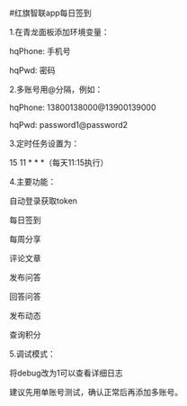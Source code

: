 # </p>
<p>#红旗智联app每日签到</p>


<p>1.在青龙面板添加环境变量：</p>
<p>  hqPhone: 手机号</p>
<p>  hqPwd: 密码</p>
<p>2.多账号用@分隔，例如：</p>
<p>  hqPhone: 13800138000@13900139000</p>
<p>  hqPwd: password1@password2</p>
<p>3.定时任务设置为：</p>
<p>  15 11 * * *（每天11:15执行）</p>
<p>4.主要功能：</p>
<p>  自动登录获取token</p>
<p>  每日签到</p>
<p>  每周分享</p>
<p>  评论文章</p>
<p>  发布问答</p>
<p>  回答问答</p>
<p>  发布动态</p>
<p>  查询积分</p>
<p>5.调试模式：</p>
<p>  将debug改为1可以查看详细日志</p>
<p>  建议先用单账号测试，确认正常后再添加多账号。</p>
